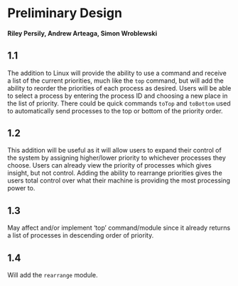 # Preliminary Design
#### Riley Persily, Andrew Arteaga, Simon Wroblewski
## 1.1
The addition to Linux will provide the ability to use a command and receive a list of the current priorities, much like the `top` command, but will add the ability to reorder the priorities of each process as desired.  Users will be able to select a process by entering the process ID and choosing a new place in the list of priority.  There could be quick commands `toTop` and `toBottom` used to automatically send processes to the top or bottom of the priority order.
## 1.2
This addition will be useful as it will allow users to expand their control of the system by assigning higher/lower priority to whichever processes they choose.  Users can already view the priority of processes which gives insight, but not control.  Adding the ability to rearrange priorities gives the users total control over what their machine is providing the most processing power to.
## 1.3
May affect and/or implement ‘top’ command/module since it already returns a list of processes in descending order of priority.
## 1.4
Will add the `rearrange` module.

